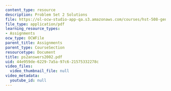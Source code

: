 ```yaml
---
content_type: resource
description: Problem Set 2 Solutions
file: https://ol-ocw-studio-app-qa.s3.amazonaws.com/courses/hst-508-genomics-and-computational-biology-fall-2002/44e959de62297a5a97c621575332278c_ps2answers2002.pdf
file_type: application/pdf
learning_resource_types:
- Assignments
ocw_type: OCWFile
parent_title: Assignments
parent_type: CourseSection
resourcetype: Document
title: ps2answers2002.pdf
uid: 44e959de-6229-7a5a-97c6-21575332278c
video_files:
  video_thumbnail_file: null
video_metadata:
  youtube_id: null
---
```

